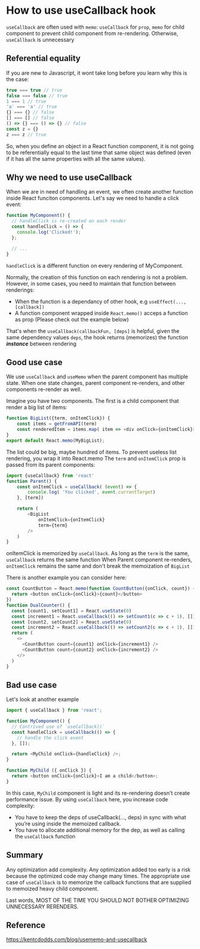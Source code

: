 # How to use useCallback hook

`useCallback` are often used with `memo`: `useCallback` for `prop`, `memo` for child component to prevent child component from re-rendering. Otherwise, `useCallback` is unnecessary

## Referential equality

If you are new to Javascript, it wont take long before you learn why this is the case:
```javascript
true === true // true
false === false // true
1 === 1 // true
'a' === 'a' // true
{} === {} // false
[] === [] // false
() => {} === () => {} // false
const z = {}
z === z // true
```
So, when you define an object in a React function component, it is not going to be referentially equal to the last time that same object was defined (even if it has all the same properties with all the same values).

## Why we need to use useCallback

When we are in need of handling an event, we often create another function inside React funciton components. Let's say we need to handle a click event:
```javascript
function MyComponent() {
  // handleClick is re-created on each render
  const handleClick = () => {
    console.log('Clicked!');
  };

  // ...
}
```
`handleClick` is a different function on every rendering of MyComponent.

Normally, the creation of this function on each rendering is not a problem. However, in some cases, you need to maintain that function between renderings:
- When the function is a dependancy of other hook, e.g `useEffect(..., [callback])`
- A function component wrapped inside `React.memo()` acceps a function as prop (Please check out the example below)

That's when the `useCallback(callbackFun, [deps]` is helpful, given the same dependency values `deps`, the hook returns (memorizes) the function ***instance*** between rendering

## Good use case

We use `useCallback` and `useMemo` when the parent component has multiple state. When one state changes, parent component re-renders, and other components re-render as well.

Imagine you have two components. The first is a child component that render a big list of items:
```javascript
function BigList({term, onItemClick}) {
	const items = getFromAPI(term)
	const renderedItem = items.map( item => <div onClick={onItemClick}>{item}</div>)
}
export default React.memo(MyBigList);
```
The list could be big, maybe hundred of items. To prevent useless list rendering, you wrap it into React.memo
The `term` and `onItemClick` prop is passed from its parent components:
```javascript
import {useCallback} from 'react'
function Parent() {
	const onItemClick = useCallback( (event) => {
		console.log( 'You clicked', event.currentTarget)
	}, [term])

	return (
		<BigList
			onItemClick={onItemClick}
			term={term}
		/>
	)
}
```
onItemClick is memorized by `useCallback`. As long as the `term` is the same, `useCallback` returns the same function
When Parent component re-renders, `onItemClick` remains the same and don't break the memoization of `BigList`

There is another example you can consider here:
```javascript
const CountButton = React.memo(function CountButton({onClick, count}) {
  return <button onClick={onClick}>{count}</button>
})
function DualCounter() {
  const [count1, setCount1] = React.useState(0)
  const increment1 = React.useCallback(() => setCount1(c => c + 1), [])
  const [count2, setCount2] = React.useState(0)
  const increment2 = React.useCallback(() => setCount2(c => c + 1), [])
  return (
    <>
      <CountButton count={count1} onClick={increment1} />
      <CountButton count={count2} onClick={increment2} />
    </>
  )
}
```

## Bad use case

Let's look at another example
```javascript
import { useCallback } from 'react';

function MyComponent() {
  // Contrived use of `useCallback()`
  const handleClick = useCallback(() => {
    // handle the click event
  }, []);

  return <MyChild onClick={handleClick} />;
}

function MyChild ({ onClick }) {
  return <button onClick={onClick}>I am a child</button>;
}
```

In this case, `MyChild` component is light and its re-rendering doesn't create performance issue. By using `useCallback` here, you increase code complexity:
- You have to keep the deps of useCallback(..., deps) in sync with what you’re using inside the memoized callback.
- You have to allocate additional memory for the dep, as well as calling the `useCallback` function

## Summary
Any optimization add complexity. Any optimization added too early is a risk because the optimized code may change many times. The appropriate use case of `useCallback` is to memorize the callback functions that are supplied to memoized heavy child component.

Last words, MOST OF THE TIME YOU SHOULD NOT BOTHER OPTIMIZING UNNECESSARY RERENDERS.

## Reference
<https://kentcdodds.com/blog/usememo-and-usecallback>
